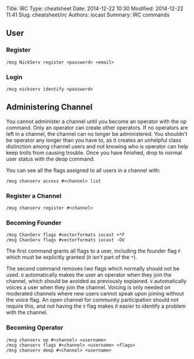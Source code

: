 Title: IRC
Type: cheatsheet
Date: 2014-12-22 10:30
Modified: 2014-12-22 11:41
Slug: cheatsheet/irc
Authors: iocast
Summary: IRC commands


## User

### Register

	/msg NickServ register <password> <email>

### Login

	/msg nickserv identify <password>


## Administering Channel

You cannot administer a channel until you become an operator with the op command. Only an operator can create other operators. If no operators are left in a channel, the channel can no longer be administered. You shouldn't be operator any longer than you have to, as it creates an unhelpful class distinction among channel users and not knowing who is operator can help keep trolls from causing trouble. Once you have finished, drop to normal user status with the deop command.

You can see all the flags assigned to all users in a channel with:

	/msg chanserv access #<channel> list


### Register a Channel

	/msg chanserv register #<channel>

### Becoming Founder

	/msg ChanServ flags #vectorformats iocast +*F
	/msg ChanServ flags #vectorformats iocast -OV

The first command grants all flags to a user, including the founder flag `F` which must be explicitly granted (it isn't part of the `*`).

The second command removes two flags which normally should not be used. `O` automatically makes the user an operator when they join the channel, which should be avoided as previously explained. `V` automatically voices a user when they join the channel. Voicing is only needed on moderated channels where new users cannot speak upon joining without the voice flag. An open channel for community participation should not require this, and not having the `V` flag makes it easier to identify a problem with the channel.

### Becoming Operator

	/msg chanserv op #<channel> <username>
	/msg chanserv flags #<channel> <username> <flags>
	/msg chanserv deop #<channel> <username>
